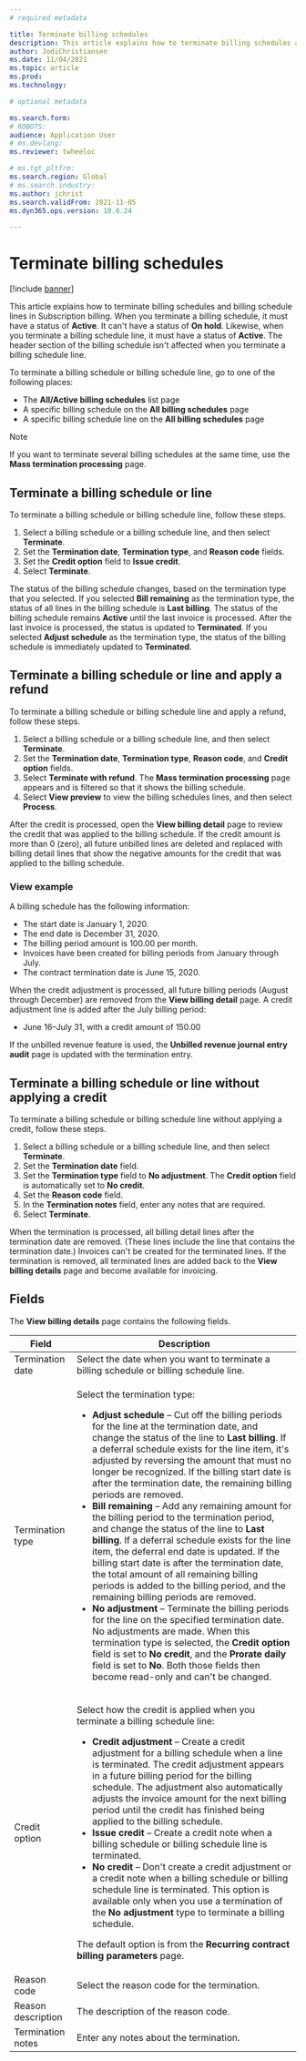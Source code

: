 ```yaml
---
# required metadata

title: Terminate billing schedules
description: This article explains how to terminate billing schedules and billing schedule lines in Subscription billing.
author: JodiChristiansen
ms.date: 11/04/2021
ms.topic: article
ms.prod: 
ms.technology: 

# optional metadata

ms.search.form: 
# ROBOTS: 
audience: Application User
# ms.devlang: 
ms.reviewer: twheeloc

# ms.tgt_pltfrm: 
ms.search.region: Global
# ms.search.industry: 
ms.author: jchrist
ms.search.validFrom: 2021-11-05
ms.dyn365.ops.version: 10.0.24

---
```


# Terminate billing schedules

[!include [banner](../includes/banner.md)]

This article explains how to terminate billing schedules and billing schedule lines in Subscription billing. When you terminate a billing schedule, it must have a status of **Active**. It can't have a status of **On hold**. Likewise, when you terminate a billing schedule line, it must have a status of **Active**. The header section of the billing schedule isn't affected when you terminate a billing schedule line.

To terminate a billing schedule or billing schedule line, go to one of the following places:

- The **All/Active billing schedules** list page
- A specific billing schedule on the **All billing schedules** page
- A specific billing schedule line on the **All billing schedules** page

> [!NOTE]
> If you want to terminate several billing schedules at the same time, use the **Mass termination processing** page.

## Terminate a billing schedule or line

To terminate a billing schedule or billing schedule line, follow these steps.

1. Select a billing schedule or a billing schedule line, and then select **Terminate**. 
2. Set the **Termination date**, **Termination type**, and **Reason code** fields.
3. Set the **Credit option** field to **Issue credit**.
4. Select **Terminate**.

The status of the billing schedule changes, based on the termination type that you selected. If you selected **Bill remaining** as the termination type, the status of all lines in the billing schedule is **Last billing**. The status of the billing schedule remains **Active** until the last invoice is processed. After the last invoice is processed, the status is updated to **Terminated**. If you selected **Adjust schedule** as the termination type, the status of the billing schedule is immediately updated to **Terminated**.

## Terminate a billing schedule or line and apply a refund

To terminate a billing schedule or billing schedule line and apply a refund, follow these steps.

1. Select a billing schedule or a billing schedule line, and then select **Terminate**.
2. Set the **Termination date**, **Termination type**, **Reason code**, and **Credit option** fields.
3. Select **Terminate with refund**. The **Mass termination processing** page appears and is filtered so that it shows the billing schedule.
4. Select **View preview** to view the billing schedules lines, and then select **Process**.

After the credit is processed, open the **View billing detail** page to review the credit that was applied to the billing schedule. If the credit amount is more than 0 (zero), all future unbilled lines are deleted and replaced with billing detail lines that show the negative amounts for the credit that was applied to the billing schedule.

### View example

A billing schedule has the following information:

- The start date is January 1, 2020.
- The end date is December 31, 2020.
- The billing period amount is 100.00 per month.
- Invoices have been created for billing periods from January through July.
- The contract termination date is June 15, 2020.

When the credit adjustment is processed, all future billing periods (August through December) are removed from the **View billing detail** page. A credit adjustment line is added after the July billing period:

- June 16–July 31, with a credit amount of 150.00

If the unbilled revenue feature is used, the **Unbilled revenue journal entry audit** page is updated with the termination entry.

## Terminate a billing schedule or line without applying a credit

To terminate a billing schedule or billing schedule line without applying a credit, follow these steps.

1. Select a billing schedule or a billing schedule line, and then select **Terminate**.
2. Set the **Termination date** field.
3. Set the **Termination type** field to **No adjustment**. The **Credit option** field is automatically set to **No credit**.
3. Set the **Reason code** field.
4. In the **Termination notes** field, enter any notes that are required.
5. Select **Terminate**. 

When the termination is processed, all billing detail lines after the termination date are removed. (These lines include the line that contains the termination date.) Invoices can't be created for the terminated lines. If the termination is removed, all terminated lines are added back to the **View billing details** page and become available for invoicing.

## Fields

The **View billing details** page contains the following fields.

| Field | Description |
|-------|-------------| 
| Termination date | Select the date when you want to terminate a billing schedule or billing schedule line. |
| Termination type | <p>Select the termination type:</p><ul><li>**Adjust schedule** – Cut off the billing periods for the line at the termination date, and change the status of the line to **Last billing**. If a deferral schedule exists for the line item, it's adjusted by reversing the amount that must no longer be recognized. If the billing start date is after the termination date, the remaining billing periods are removed.</li><li>**Bill remaining** – Add any remaining amount for the billing period to the termination period, and change the status of the line to **Last billing**. If a deferral schedule exists for the line item, the deferral end date is updated. If the billing start date is after the termination date, the total amount of all remaining billing periods is added to the billing period, and the remaining billing periods are removed.</li><li>**No adjustment** – Terminate the billing periods for the line on the specified termination date. No adjustments are made. When this termination type is selected, the **Credit option** field is set to **No credit**, and the **Prorate daily** field is set to **No**. Both those fields then become read-only and can't be changed.</li></ul> |
| Credit option | <p>Select how the credit is applied when you terminate a billing schedule line:</p><ul><li>**Credit adjustment** – Create a credit adjustment for a billing schedule when a line is terminated. The credit adjustment appears in a future billing period for the billing schedule. The adjustment also automatically adjusts the invoice amount for the next billing period until the credit has finished being applied to the billing schedule.</li><li>**Issue credit** – Create a credit note when a billing schedule or billing schedule line is terminated.</li><li>**No credit** – Don't create a credit adjustment or a credit note when a billing schedule or billing schedule line is terminated. This option is available only when you use a termination of the **No adjustment** type to terminate a billing schedule.</li></ul><p>The default option is from the **Recurring contract billing parameters** page.</p> |
| Reason code | Select the reason code for the termination. |
| Reason description | The description of the reason code. |
| Termination notes | Enter any notes about the termination. |

<!--## Additional information-->
